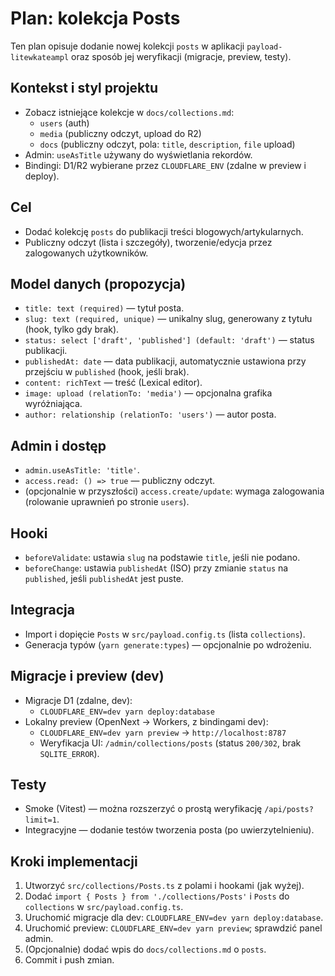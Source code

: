 # Plan: kolekcja Posts

Ten plan opisuje dodanie nowej kolekcji `posts` w aplikacji `payload-litewkateampl` oraz sposób jej weryfikacji (migracje, preview, testy).

## Kontekst i styl projektu
- Zobacz istniejące kolekcje w `docs/collections.md`:
  - `users` (auth)
  - `media` (publiczny odczyt, upload do R2)
  - `docs` (publiczny odczyt, pola: `title`, `description`, `file` upload)
- Admin: `useAsTitle` używany do wyświetlania rekordów.
- Bindingi: D1/R2 wybierane przez `CLOUDFLARE_ENV` (zdalne w preview i deploy).

## Cel
- Dodać kolekcję `posts` do publikacji treści blogowych/artykularnych.
- Publiczny odczyt (lista i szczegóły), tworzenie/edycja przez zalogowanych użytkowników.

## Model danych (propozycja)
- `title: text (required)` — tytuł posta.
- `slug: text (required, unique)` — unikalny slug, generowany z tytułu (hook, tylko gdy brak).
- `status: select ['draft', 'published'] (default: 'draft')` — status publikacji.
- `publishedAt: date` — data publikacji, automatycznie ustawiona przy przejściu w `published` (hook, jeśli brak).
- `content: richText` — treść (Lexical editor).
- `image: upload (relationTo: 'media')` — opcjonalna grafika wyróżniająca.
- `author: relationship (relationTo: 'users')` — autor posta.

## Admin i dostęp
- `admin.useAsTitle: 'title'`.
- `access.read: () => true` — publiczny odczyt.
- (opcjonalnie w przyszłości) `access.create/update`: wymaga zalogowania (rolowanie uprawnień po stronie `users`).

## Hooki
- `beforeValidate`: ustawia `slug` na podstawie `title`, jeśli nie podano.
- `beforeChange`: ustawia `publishedAt` (ISO) przy zmianie `status` na `published`, jeśli `publishedAt` jest puste.

## Integracja
- Import i dopięcie `Posts` w `src/payload.config.ts` (lista `collections`).
- Generacja typów (`yarn generate:types`) — opcjonalnie po wdrożeniu.

## Migracje i preview (dev)
- Migracje D1 (zdalne, dev):
  - `CLOUDFLARE_ENV=dev yarn deploy:database`
- Lokalny preview (OpenNext → Workers, z bindingami dev):
  - `CLOUDFLARE_ENV=dev yarn preview` → `http://localhost:8787`
  - Weryfikacja UI: `/admin/collections/posts` (status `200/302`, brak `SQLITE_ERROR`).

## Testy
- Smoke (Vitest) — można rozszerzyć o prostą weryfikację `/api/posts?limit=1`.
- Integracyjne — dodanie testów tworzenia posta (po uwierzytelnieniu).

## Kroki implementacji
1) Utworzyć `src/collections/Posts.ts` z polami i hookami (jak wyżej).
2) Dodać `import { Posts } from './collections/Posts'` i `Posts` do `collections` w `src/payload.config.ts`.
3) Uruchomić migracje dla dev: `CLOUDFLARE_ENV=dev yarn deploy:database`.
4) Uruchomić preview: `CLOUDFLARE_ENV=dev yarn preview`; sprawdzić panel admin.
5) (Opcjonalnie) dodać wpis do `docs/collections.md` o `posts`.
6) Commit i push zmian.